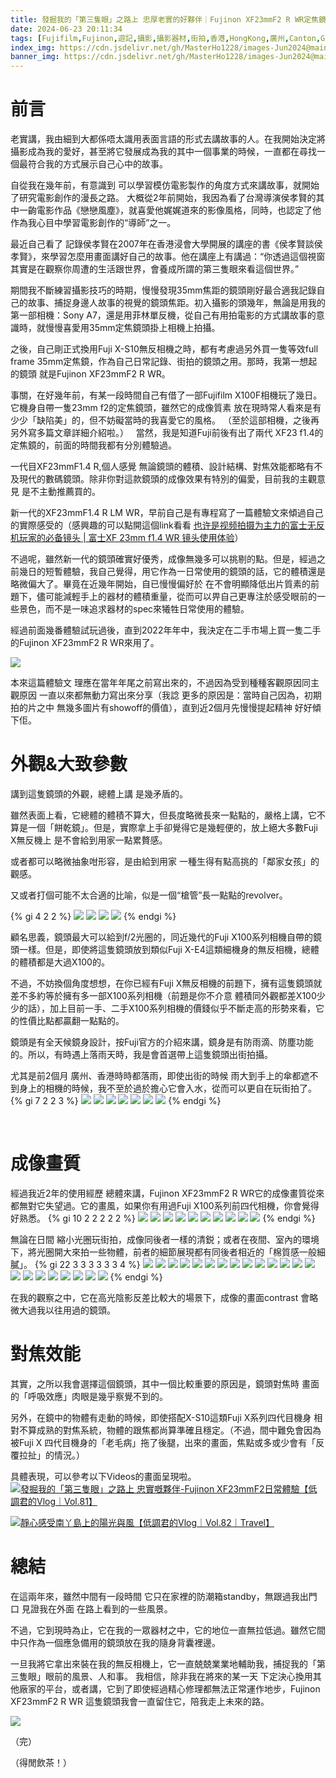 ```yaml
---
title: 發掘我的「第三隻眼」之路上 忠厚老實的好夥伴｜Fujinon XF23mmF2 R WR定焦鏡頭日常體驗
date: 2024-06-23 20:11:34
tags: [Fujifilm,Fujinon,遊記,攝影,攝影器材,街拍,香港,HongKong,廣州,Canton,Guangzhou]
index_img: https://cdn.jsdelivr.net/gh/MasterHo1228/images-Jun2024@main/1717903348205.jpg
banner_img: https://cdn.jsdelivr.net/gh/MasterHo1228/images-Jun2024@main/20230212-DSCF4021.jpg
---
```


# 前言
老實講，我由細到大都係唔太識用表面言語的形式去講故事的人。在我開始決定將攝影成為我的愛好，甚至將它發展成為我的其中一個事業的時候，一直都在尋找一個最符合我的方式展示自己心中的故事。

自從我在幾年前，有意識到 可以學習模仿電影製作的角度方式來講故事，就開始了研究電影創作的漫長之路。
大概從2年前開始，我因為看了台灣導演侯孝賢的其中一齣電影作品《戀戀風塵》，就喜愛他娓娓道來的影像風格，同時，也認定了他作為我心目中學習電影創作的“導師”之一。

最近自己看了 記錄侯孝賢在2007年在香港浸會大學開展的講座的書《侯孝賢談侯孝賢》，來學習怎麼用畫面講好自己的故事。他在講座上有講過：“你透過這個視窗其實是在觀察你周遭的生活跟世界，會養成所謂的第三隻眼來看這個世界。”

期間我不斷練習攝影技巧的時期，慢慢發現35mm焦距的鏡頭剛好最合適我記錄自己的故事、捕捉身邊人故事的視覺的鏡頭焦距。初入攝影的頭幾年，無論是用我的第一部相機：Sony A7，還是用菲林單反機，從自己有用拍電影的方式講故事的意識時，就慢慢喜愛用35mm定焦鏡頭掛上相機上拍攝。

之後，自己剛正式換用Fuji X-S10無反相機之時，都有考慮過另外買一隻等效full frame 35mm定焦鏡，作為自己日常記錄、街拍的鏡頭之用。那時，我第一想起的鏡頭 就是Fujinon XF23mmF2 R WR。

事關，在好幾年前，有某一段時間自己有借了一部Fujifilm X100F相機玩了幾日。它機身自帶一隻23mm f2的定焦鏡頭，雖然它的成像質素 放在現時常人看來是有少少「缺陷美」的，但不妨礙當時的我喜愛它的風格。
（至於這部相機，之後再另外寫多篇文章詳細介紹啦。）
 
當然，我是知道Fuji前後有出了兩代 XF23 f1.4的定焦鏡的，前面的時間我都有分別體驗過。

一代目XF23mmF1.4 R,個人感覺 無論鏡頭的體積、設計結構、對焦效能都略有不及現代的數碼鏡頭。除非你對這款鏡頭的成像效果有特別的偏愛，目前我的主觀意見 是不主動推薦買的。

新一代的XF23mmF1.4 R LM WR，早前自己是有專程寫了一篇體驗文來傾過自己的實際感受的（感興趣的可以點開這個link看看 [也许是视频拍摄为主力的富士无反机玩家的必备镜头 | 富士XF 23mm f1.4 WR 镜头使用体验](https://jonyho1228.xyz/2022/06/12/share-about-using-Fujinon-XF23mmf1-4WR-lens/)）

不過呢，雖然新一代的鏡頭確實好優秀，成像無幾多可以挑剔的點。但是，經過之前幾日的短暫體驗，我自己覺得，用它作為一日常使用的鏡頭的話，它的體積還是略微偏大了。畢竟在近幾年開始，自已慢慢偏好於 在不會明顯降低出片質素的前題下，儘可能減輕手上的器材的體積重量，從而可以畀自己更專注於感受眼前的一些景色，而不是一味追求器材的spec來犧牲日常使用的體驗。

經過前面幾番體驗試玩過後，直到2022年年中，我決定在二手市場上買一隻二手的Fujinon XF23mmF2 R WR來用了。

![](https://cdn.jsdelivr.net/gh/MasterHo1228/images-Jun2024@main/1717903348205.jpg)

本來這篇體驗文 理應在當年年尾之前寫出來的，不過因為受到種種客觀原因同主觀原因 一直以來都無動力寫出來分享（我諗 更多的原因是：當時自己因為，初期拍的片之中 無幾多圖片有showoff的價值），直到近2個月先慢慢提起精神 好好傾下佢。
 
# 外觀&大致參數
講到這隻鏡頭的外觀，總體上講 是幾矛盾的。

雖然表面上看，它總體的體積不算大，但長度略微長來一點點的，嚴格上講，它不算是一個「餅乾鏡」。但是，實際拿上手卻覺得它是幾輕便的，放上絕大多數Fuji X無反機上 是不會給到用家一點累贅感。

或者都可以略微抽象咁形容，是由給到用家 一種生得有點高挑的「鄰家女孩」的觀感。

又或者打個可能不太合適的比喻，似是一個“槍管”長一點點的revolver。

{% gi 4 2 2 %}
  ![](https://cdn.jsdelivr.net/gh/MasterHo1228/images-Jun2024@main/20220717-DSCF9546.jpg)
  ![](https://cdn.jsdelivr.net/gh/MasterHo1228/images-Jun2024@main/20220731-DSCF9980.jpg)
  ![](https://cdn.jsdelivr.net/gh/MasterHo1228/images-Jun2024@main/20220805-DSCF9990.jpg)
  ![](https://cdn.jsdelivr.net/gh/MasterHo1228/images-Jun2024@main/20230212-DSCF4021.jpg)
{% endgi %}

顧名思義，鏡頭最大可以給到f/2光圈的，同近幾代的Fuji X100系列相機自帶的鏡頭一樣。但是，即使將這隻鏡頭放到類似Fuji X-E4這類細機身的無反相機，總體的體積都是大過X100的。

不過，不妨換個角度想想，在你已經有Fuji X無反相機的前題下，擁有這隻鏡頭就差不多約等於擁有多一部X100系列相機（前題是你不介意 體積同外觀都差X100少少的話），加上目前一手、二手X100系列相機的價錢似乎不斷走高的形勢來看，它的性價比點都贏翻一點點的。

鏡頭是有全天候鏡身設計，按Fuji官方的介紹來講，鏡身是有防雨滴、防塵功能的。所以，有時遇上落雨天時，我是會首選帶上這隻鏡頭出街拍攝。

尤其是前2個月 廣州、香港時時都落雨，即使出街的時候 雨大到手上的傘都遮不到身上的相機的時候，我不至於過於擔心它會入水，從而可以更自在玩街拍了。
{% gi 7 2 2 3 %}
  ![](https://cdn.jsdelivr.net/gh/MasterHo1228/images-Jun2024@main/20230624-DSCF6155.jpg)
  ![](https://cdn.jsdelivr.net/gh/MasterHo1228/images-Jun2024@main/20240427-DSCF3931.jpg)
  ![](https://cdn.jsdelivr.net/gh/MasterHo1228/images-Jun2024@main/20240421-DSCF3902.jpg)
  ![](https://cdn.jsdelivr.net/gh/MasterHo1228/images-Jun2024@main/20240529-DSCF4354.jpg)
  ![](https://cdn.jsdelivr.net/gh/MasterHo1228/images-Jun2024@main/20230914-DSCF8965.jpg)
  ![](https://cdn.jsdelivr.net/gh/MasterHo1228/images-Jun2024@main/20230914-DSCF8964.jpg)
  ![](https://cdn.jsdelivr.net/gh/MasterHo1228/images-Jun2024@main/20230914-DSCF8837-2.jpg)
{% endgi %}

 
# 成像畫質
經過我近2年的使用經歷 總體來講，Fujinon XF23mmF2 R WR它的成像畫質從來都無對它失望過。它的畫風，如果你有用過Fuji X100系列前四代相機，你會覺得好熟悉。
{% gi 10 2 2 2 2 2 %}
  ![](https://cdn.jsdelivr.net/gh/MasterHo1228/images-Jun2024@main/20221023-DSCF1634.jpg)
  ![](https://cdn.jsdelivr.net/gh/MasterHo1228/images-Jun2024@main/20221023-DSCF1631.jpg)
  ![](https://cdn.jsdelivr.net/gh/MasterHo1228/images-Jun2024@main/20220930-DSCF0932.jpg)
  ![](https://cdn.jsdelivr.net/gh/MasterHo1228/images-Jun2024@main/20220911-DSCF0612.jpg)
  ![](https://cdn.jsdelivr.net/gh/MasterHo1228/images-Jun2024@main/20220912-DSCF0631.jpg)
  ![](https://cdn.jsdelivr.net/gh/MasterHo1228/images-Jun2024@main/20220912-DSCF0670.jpg)
  ![](https://cdn.jsdelivr.net/gh/MasterHo1228/images-Jun2024@main/20220911-DSCF0590.jpg)
  ![](https://cdn.jsdelivr.net/gh/MasterHo1228/images-Jun2024@main/20220911-DSCF0580.jpg)
  ![](https://cdn.jsdelivr.net/gh/MasterHo1228/images-Jun2024@main/20221016-DSCF1550.jpg)
  ![](https://cdn.jsdelivr.net/gh/MasterHo1228/images-Jun2024@main/20221016-DSCF1548.jpg)
{% endgi %}

無論在日間 縮小光圈玩街拍，成像同後者一樣的清鋭；或者在夜間、室內的環境下，將光圈開大來拍一些物體，前者的細節展現都有同後者相近的「棉質感一般細膩」。
{% gi 22 3 3 3 3 3 3 4 %}
  ![](https://cdn.jsdelivr.net/gh/MasterHo1228/images-Jun2024@main/20240518-DSCF4257.jpg)
  ![](https://cdn.jsdelivr.net/gh/MasterHo1228/images-Jun2024@main/20240518-DSCF4269.jpg)
  ![](https://cdn.jsdelivr.net/gh/MasterHo1228/images-Jun2024@main/20221025-DSCF1787.jpg)
  ![](https://cdn.jsdelivr.net/gh/MasterHo1228/images-Jun2024@main/20221025-DSCF1766.jpg)
  ![](https://cdn.jsdelivr.net/gh/MasterHo1228/images-Jun2024@main/20221011-DSCF1476.jpg)
  ![](https://cdn.jsdelivr.net/gh/MasterHo1228/images-Jun2024@main/20230617-DSCF6094.jpg)
  ![](https://cdn.jsdelivr.net/gh/MasterHo1228/images-Jun2024@main/20230617-DSCF6100.jpg)
  ![](https://cdn.jsdelivr.net/gh/MasterHo1228/images-Jun2024@main/20221009-DSCF1374.jpg)
  ![](https://cdn.jsdelivr.net/gh/MasterHo1228/images-Jun2024@main/20220806-DSCF0216.jpg)
  ![](https://cdn.jsdelivr.net/gh/MasterHo1228/images-Jun2024@main/20220806-DSCF0253.jpg)
  ![](https://cdn.jsdelivr.net/gh/MasterHo1228/images-Jun2024@main/20220828-DSCF0542.jpg)
  ![](https://cdn.jsdelivr.net/gh/MasterHo1228/images-Jun2024@main/20220827-DSCF0484.jpg)
  ![](https://cdn.jsdelivr.net/gh/MasterHo1228/images-Jun2024@main/20220807-DSCF0260.jpg)
  ![](https://cdn.jsdelivr.net/gh/MasterHo1228/images-Jun2024@main/20221018-DSCF1623.jpg)
  ![](https://cdn.jsdelivr.net/gh/MasterHo1228/images-Jun2024@main/20240531-DSCF4486.jpg)
  ![](https://cdn.jsdelivr.net/gh/MasterHo1228/images-Jun2024@main/20220821-DSCF0418.jpg)
  ![](https://cdn.jsdelivr.net/gh/MasterHo1228/images-Jun2024@main/20220821-DSCF0416.jpg)
  ![](https://cdn.jsdelivr.net/gh/MasterHo1228/images-Jun2024@main/20220807-DSCF0260.jpg)
  ![](https://cdn.jsdelivr.net/gh/MasterHo1228/images-Jun2024@main/20240427-DSCF3938.jpg)
  ![](https://cdn.jsdelivr.net/gh/MasterHo1228/images-Jun2024@main/20240427-DSCF3934.jpg)
  ![](https://cdn.jsdelivr.net/gh/MasterHo1228/images-Jun2024@main/20240519-DSCF4312.jpg)
  ![](https://cdn.jsdelivr.net/gh/MasterHo1228/images-Jun2024@main/20230917-DSCF9144.jpg)
{% endgi %}

在我的觀察之中，它在高光陰影反差比較大的場景下，成像的畫面contrast 會略微大過我以往用過的鏡頭。

# 對焦效能
其實，之所以我會選擇這個鏡頭，其中一個比較重要的原因是，鏡頭對焦時 畫面的「呼吸效應」肉眼是幾乎察覺不到的。

另外，在鏡中的物體有走動的時候，即使搭配X-S10這類Fuji X系列四代目機身 相對不算成熟的對焦系統，物體的跟焦都尚算準確且穩定。（不過，間中難免會因為被Fuji X 四代目機身的「老毛病」拖了後腿，出來的畫面，焦點或多或少會有「反覆拉扯」的情況。）

具體表現，可以參考以下Videos的畫面呈現啦。
[![發掘我的「第三隻眼」之路上 忠實嘅夥伴-Fujinon XF23mmF2日常體驗【低調君的Vlog｜Vol.81】](https://img.youtube.com/vi/E9jYXsQFMlU/0.jpg)](https://youtu.be/E9jYXsQFMlU)

[![靜心感受南丫島上的陽光與風【低調君的Vlog｜Vol.82｜Travel】](https://img.youtube.com/vi/5kts21M_YYc/0.jpg)](https://youtu.be/5kts21M_YYc)

# 總結
在這兩年來，雖然中間有一段時間 它只在家裡的防潮箱standby，無跟過我出門口 見證我在外面 在路上看到的一些風景。

不過，它到現時為止，它在我的一眾器材之中，它的地位一直無拉低過。雖然它間中只作為一個應急備用的鏡頭放在我的隨身背囊裡邊。

一旦我將它拿出來裝在我的無反相機上，它一直兢兢業業地輔助我，捕捉我的「第三隻眼」眼前的風景、人和事。
我相信，除非我在將來的某一天 下定決心換用其他廠家的平台，或者講，它到了即使經過精心修理都無法正常運作地步，Fujinon XF23mmF2 R WR 這隻鏡頭我會一直留住它，陪我走上未來的路。

![](https://cdn.jsdelivr.net/gh/MasterHo1228/images-Jun2024@main/20230920-DSCF9200.jpg)

（完）

（得閒飲茶！）